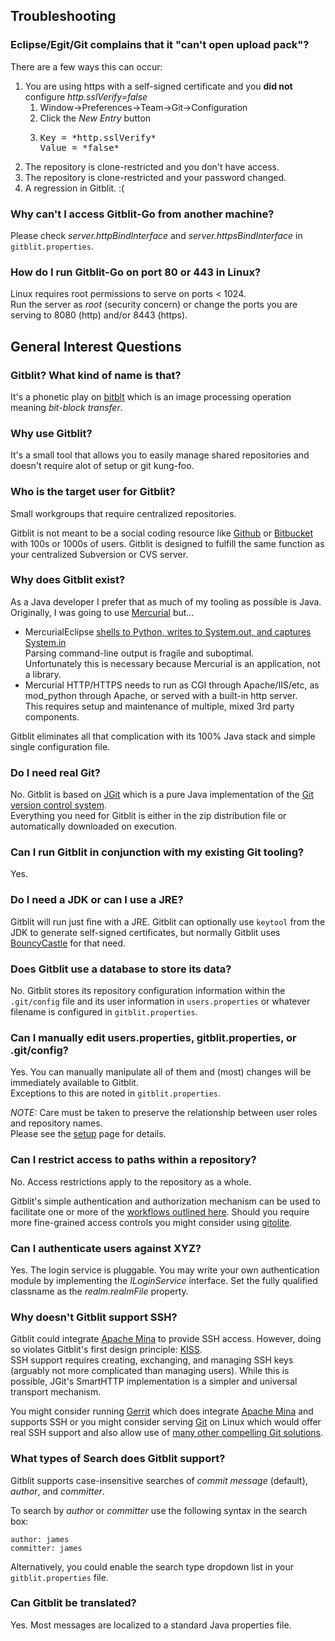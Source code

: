 ## Troubleshooting

### Eclipse/Egit/Git complains that it "can't open upload pack"?
There are a few ways this can occur:

1. You are using https with a self-signed certificate and you **did not** configure *http.sslVerify=false*
    1. Window->Preferences->Team->Git->Configuration
    2. Click the *New Entry* button
    3. <pre>Key = *http.sslVerify*       
       Value = *false*</pre>
2. The repository is clone-restricted and you don't have access.
3. The repository is clone-restricted and your password changed.
4. A regression in Gitblit.  :(

### Why can't I access Gitblit-Go from another machine?
Please check *server.httpBindInterface* and *server.httpsBindInterface* in `gitblit.properties`.

### How do I run Gitblit-Go on port 80 or 443 in Linux?
Linux requires root permissions to serve on ports < 1024.<br/>
Run the server as *root* (security concern) or change the ports you are serving to 8080 (http) and/or 8443 (https). 

## General Interest Questions

### Gitblit?  What kind of name is that?
It's a phonetic play on [bitblt][bitblt] which is an image processing operation meaning *bit-block transfer*.

### Why use Gitblit?
It's a small tool that allows you to easily manage shared repositories and doesn't require alot of setup or git kung-foo.

### Who is the target user for Gitblit?
Small workgroups that require centralized repositories.

Gitblit is not meant to be a social coding resource like [Github](http://github.com) or [Bitbucket](http://bitbucket.com) with 100s or 1000s of users.  Gitblit is designed to fulfill the same function as your centralized Subversion or CVS server.

### Why does Gitblit exist?
As a Java developer I prefer that as much of my tooling as possible is Java.<br/>
Originally, I was going to use [Mercurial](http://mercurial.selenic.com) but...

- MercurialEclipse [shells to Python, writes to System.out, and captures System.in](http://mercurial.808500.n3.nabble.com/Hg4J-Mercurial-pure-Java-library-tp2693090p2694555.html)<br/>
Parsing command-line output is fragile and suboptimal.<br/>Unfortunately this is necessary because Mercurial is an application, not a library.
- Mercurial HTTP/HTTPS needs to run as CGI through Apache/IIS/etc, as mod_python through Apache, or served with a built-in http server.<br/>
This requires setup and maintenance of multiple, mixed 3rd party components.

Gitblit eliminates all that complication with its 100% Java stack and simple single configuration file.

### Do I need real Git?
No.  Gitblit is based on [JGit][jgit] which is a pure Java implementation of the [Git version control system][git].<br/>
Everything you need for Gitblit is either in the zip distribution file or automatically downloaded on execution.

### Can I run Gitblit in conjunction with my existing Git tooling?
Yes.

### Do I need a JDK or can I use a JRE?
Gitblit will run just fine with a JRE.  Gitblit can optionally use `keytool` from the JDK to generate self-signed certificates, but normally Gitblit uses [BouncyCastle][bouncycastle] for that need.

### Does Gitblit use a database to store its data?
No.  Gitblit stores its repository configuration information within the `.git/config` file and its user information in `users.properties` or whatever filename is configured in `gitblit.properties`.

### Can I manually edit users.properties, gitblit.properties, or .git/config?
Yes.  You can manually manipulate all of them and (most) changes will be immediately available to Gitblit.<br/>Exceptions to this are noted in `gitblit.properties`.

*NOTE:* Care must be taken to preserve the relationship between user roles and repository names.<br/>Please see the [setup](/setup.html) page for details.

### Can I restrict access to paths within a repository?
No.  Access restrictions apply to the repository as a whole.

Gitblit's simple authentication and authorization mechanism can be used to facilitate one or more of the [workflows outlined here](http://progit.org/book/ch5-1.html).  Should you require more fine-grained access controls you might consider using [gitolite](https://github.com/sitaramc/gitolite).

### Can I authenticate users against XYZ?
Yes.  The login service is pluggable.  You may write your own authentication module by implementing the *ILoginService* interface.  Set the fully qualified classname as the *realm.realmFile* property.

### Why doesn't Gitblit support SSH?
Gitblit could integrate [Apache Mina][mina] to provide SSH access.  However, doing so violates Gitblit's first design principle: [KISS](http://en.wikipedia.org/wiki/KISS_principle).<br/>
SSH support requires creating, exchanging, and managing SSH keys (arguably not more complicated than managing users).  While this is possible, JGit's SmartHTTP implementation is a simpler and universal transport mechanism.

You might consider running [Gerrit](http://gerrit.googlecode.org) which does integrate [Apache Mina][mina] and supports SSH or you might consider serving [Git][git] on Linux which would offer real SSH support and also allow use of [many other compelling Git solutions](https://git.wiki.kernel.org/index.php/InterfacesFrontendsAndTools).

### What types of Search does Gitblit support?
Gitblit supports case-insensitive searches of *commit message* (default), *author*, and *committer*.<br/>

To search by *author* or *committer* use the following syntax in the search box:

    author: james
    committer: james
    
Alternatively, you could enable the search type dropdown list in your `gitblit.properties` file.

### Can Gitblit be translated?

Yes.  Most messages are localized to a standard Java properties file.

[bitblt]: http://en.wikipedia.org/wiki/Bit_blit "Wikipedia Bitblt"
[jgit]: http://eclipse.org/jgit "Eclipse JGit Site"
[git]: http://git-scm.com "Official Git Site"
[mina]: http://mina.apache.org "Apache Mina"
[bouncycastle]: http://bouncycastle.org "The Legion of the Bouncy Castle"